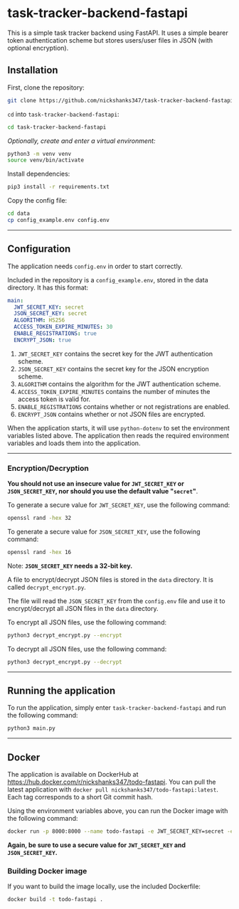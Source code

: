 # task-tracker-backend-fastapi

This is a simple task tracker backend using FastAPI. It uses a simple bearer token authentication scheme but stores users/user files in JSON (with optional encryption).

## Installation

First, clone the repository:

```bash
git clone https://github.com/nickshanks347/task-tracker-backend-fastapi
```

`cd` into `task-tracker-backend-fastapi`:

```bash
cd task-tracker-backend-fastapi
```

*Optionally, create and enter a virtual environment:*

```bash
python3 -m venv venv
source venv/bin/activate
```

Install dependencies:

```bash
pip3 install -r requirements.txt
```

Copy the config file:

```bash
cd data
cp config_example.env config.env
```

---

## Configuration

The application needs `config.env` in order to start correctly.

Included in the repository is a `config_example.env`, stored in the data directory. It has this format:

```yaml
main:
  JWT_SECRET_KEY: secret
  JSON_SECRET_KEY: secret
  ALGORITHM: HS256
  ACCESS_TOKEN_EXPIRE_MINUTES: 30
  ENABLE_REGISTRATIONS: true
  ENCRYPT_JSON: true
```

1. `JWT_SECRET_KEY` contains the secret key for the JWT authentication scheme.
2. `JSON_SECRET_KEY` contains the secret key for the JSON encryption scheme.
3. `ALGORITHM` contains the algorithm for the JWT authentication scheme.
4. `ACCESS_TOKEN_EXPIRE_MINUTES` contains the number of minutes the access token is valid for.
5. `ENABLE_REGISTRATIONS` contains whether or not registrations are enabled.
6. `ENCRYPT_JSON` contains whether or not JSON files are encrypted.

When the application starts, it will use `python-dotenv` to set the environment variables listed above. The application then reads the required environment variables and loads them into the application.

---

### Encryption/Decryption

**You should not use an insecure value for `JWT_SECRET_KEY` or `JSON_SECRET_KEY`, nor should you use the default value "`secret`"**.

To generate a secure value for `JWT_SECRET_KEY`, use the following command:

```bash
openssl rand -hex 32
```

To generate a secure value for `JSON_SECRET_KEY`, use the following command:

```bash
openssl rand -hex 16
```

Note: **`JSON_SECRET_KEY` needs a 32-bit key.**

A file to encrypt/decrypt JSON files is stored in the `data` directory. It is called `decrypt_encrypt.py`.

The file will read the `JSON_SECRET_KEY` from the `config.env` file and use it to encrypt/decrypt all JSON files in the `data` directory.

To encrypt all JSON files, use the following command:

```bash
python3 decrypt_encrypt.py --encrypt
```

To decrypt all JSON files, use the following command:

```bash
python3 decrypt_encrypt.py --decrypt
```

---

## Running the application

To run the application, simply enter `task-tracker-backend-fastapi` and run the following command:

```bash
python3 main.py
```

---

## Docker

The application is available on DockerHub at <https://hub.docker.com/r/nickshanks347/todo-fastapi>. You can pull the latest application with `docker pull nickshanks347/todo-fastapi:latest`. Each tag corresponds to a short Git commit hash.

Using the environment variables above, you can run the Docker image with the following command:

```bash
docker run -p 8000:8000 --name todo-fastapi -e JWT_SECRET_KEY=secret -e JSON_SECRET_KEY=secret -e ALGORITHM=HS256 -e ACCESS_TOKEN_EXPIRE_MINUTES=30 -e ENABLE_REGISTRATIONS=true -e ENCRYPT_JSON=true -v ./data:/code/data nickshanks347/todo-fastapi:latest
```

**Again, be sure to use a secure value for `JWT_SECRET_KEY` and `JSON_SECRET_KEY`.**

### Building Docker image

If you want to build the image locally, use the included Dockerfile:

```bash
docker build -t todo-fastapi .
```
